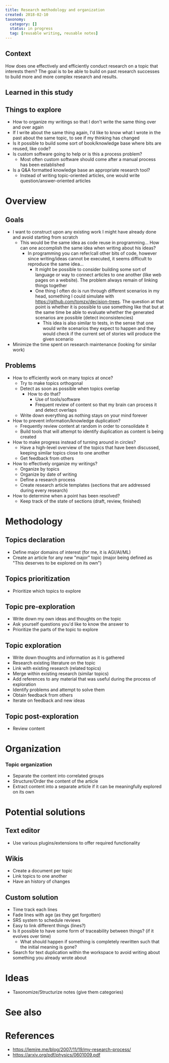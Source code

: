 ```yaml
---
title: Research methodology and organization
created: 2018-02-10
taxonomy:
  category: []
  status: in progress
  tag: [reusable writing, reusable notes]
---
```


## Context
How does one effectively and efficiently conduct research on a topic that interests them? The goal is to be able to build on past research successes to build more and more complex research and results.

## Learned in this study

## Things to explore
* How to organize my writings so that I don't write the same thing over and over again
* If I write about the same thing again, I'd like to know what I wrote in the past about the same topic, to see if my thinking has changed
* Is it possible to build some sort of book/knowledge base where bits are reused, like code?
* Is custom software going to help or is this a process problem?
	* Most often custom software should come after a manual process has been established
* Is a Q&A formatted knowledge base an appropriate research tool?
	* Instead of writing topic-oriented articles, one would write question/answer-oriented articles

# Overview
## Goals
* I want to construct upon any existing work I might have already done and avoid starting from scratch
	* This would be the same idea as code reuse in programming... How can one accomplish the same idea when writing about his ideas?
		* In programming you can refer/call other bits of code, however since writing/ideas cannot be executed, it seems difficult to reproduce the same idea...
			* It might be possible to consider building some sort of language or way to connect articles to one another (like web pages on a website). The problem always remain of linking things together
			* One thing I often do is run through different scenarios in my head, something I could simulate with https://github.com/tomzx/decision-trees. The question at that point is whether it is possible to use something like that but at the same time be able to evaluate whether the generated scenarios are possible (detect inconsistencies)
				* This idea is also similar to tests, in the sense that one would write scenarios they expect to happen and they would check if the current set of stories will produce the given scenario
* Minimize the time spent on research maintenance (looking for similar work)

## Problems
* How to efficiently work on many topics at once?
	* Try to make topics orthogonal
	* Detect as soon as possible when topics overlap
		* How to do that?
			* Use of tools/software
			* Frequent review of content so that my brain can process it and detect overlaps
	* Write down everything as nothing stays on your mind forever
* How to prevent information/knowledge duplication?
	* Frequently review content at random in order to consolidate it
	* Build tools that will attempt to identify duplication as content is being created
* How to make progress instead of turning around in circles?
	* Have a high-level overview of the topics that have been discussed, keeping similar topics close to one another
	* Get feedback from others
* How to effectively organize my writings?
	* Organize by topics
	* Organize by date of writing
	* Define a research process
	* Create research article templates (sections that are addressed during every research)
* How to determine when a point has been resolved?
	* Keep track of the state of sections (draft, review, finished)

# Methodology
## Topics declaration
* Define major domains of interest (for me, it is AGI/AI/ML)
* Create an article for any new "major" topic (major being defined as "This deserves to be explored on its own")

## Topics prioritization
* Prioritize which topics to explore

## Topic pre-exploration
* Write down my own ideas and thoughts on the topic
* Ask yourself questions you'd like to know the answer to
* Prioritize the parts of the topic to explore

## Topic exploration
* Write down thoughts and information as it is gathered
* Research existing literature on the topic
* Link with existing research (related topics)
* Merge within existing research (similar topics)
* Add references to any material that was useful during the process of exploration
* Identify problems and attempt to solve them
* Obtain feedback from others
* Iterate on feedback and new ideas

## Topic post-exploration
* Review content

# Organization
### Topic organization
* Separate the content into correlated groups
* Structure/Order the content of the article
* Extract content into a separate article if it can be meaningfully explored on its own

# Potential solutions
## Text editor
* Use various plugins/extensions to offer required functionality

## Wikis
* Create a document per topic
* Link topics to one another
* Have an history of changes

## Custom solution
* Time track each lines
* Fade lines with age (as they get forgotten)
* SRS system to schedule reviews
* Easy to link different things (lines?)
* Is it possible to have some form of traceability between things? (if it evolves over time)
	* What should happen if something is completely rewritten such that the initial meaning is gone?
* Search for text duplication within the workspace to avoid writing about something you already wrote about

# Ideas
* Taxonomize/Structurize notes (give them categories)

# See also

# References
* https://lemire.me/blog/2007/11/19/my-research-process/
* https://arxiv.org/pdf/physics/0601009.pdf
